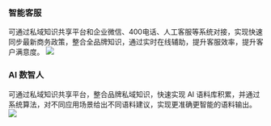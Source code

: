 ### 智能客服
可通过私域知识共享平台和企业微信、400电话、人工客服等系统对接，实现快速同步最新商务政策，整合全品牌知识，通过实时在线辅助，提升客服效率，提升客户满意度。
![](https://qcloudimg.tencent-cloud.cn/raw/adfdca465d74f135edcc4b85cac04074.png)

### AI 数智人
可通过私域知识共享平台，整合品牌私域知识，快速实现 AI 语料库积累，并通过系统算法，对不同应用场景给出不同语料建议，实现更准确更智能的语料输出。
![](https://qcloudimg.tencent-cloud.cn/raw/aa56c87fb245e6771b462df4510f8c04.png)
